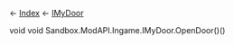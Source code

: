 ← [Index](Api-Index) ← [IMyDoor](Sandbox.ModAPI.Ingame.IMyDoor)

void void Sandbox.ModAPI.Ingame.IMyDoor.OpenDoor()()
